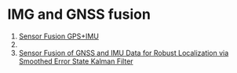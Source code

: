 # IMG and GNSS fusion
1. [Sensor Fusion GPS+IMU](https://github.com/fcagroupj/sensor_fusion_localization/blob/main/sensor_fusion/SensorFusionGPSIMULocalisation2018.pdf)
2. 
3. [Sensor Fusion of GNSS and IMU Data for Robust Localization via Smoothed Error State Kalman Filter](https://www.mdpi.com/1424-8220/23/7/3676)
